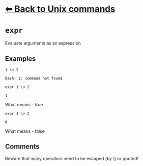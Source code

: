 # [⬅ Back	to Unix commands](unix.md)
# `expr`
Evaluate arguments as an expression

## Examples
`1 \< 2`
```
bash: 1: command not found
```

`expr 1 \< 2`
```
1
```
What means - true

`expr 1 \> 2`
```
0
```
What means - false

## Comments
Beware that many operators need to be escaped (by \\) or quoted!
